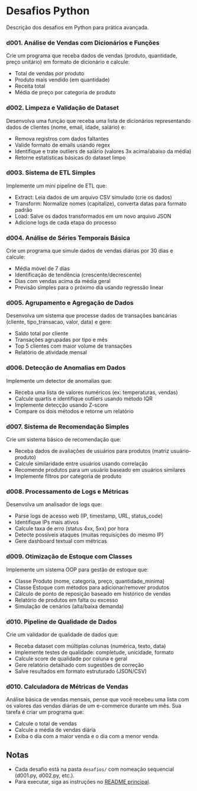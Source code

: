 # Desafios Python

Descrição dos desafios em Python para prática avançada.

### d001. Análise de Vendas com Dicionários e Funções
Crie um programa que receba dados de vendas (produto, quantidade, preço unitário) em formato de dicionário e calcule:
- Total de vendas por produto
- Produto mais vendido (em quantidade)
- Receita total
- Média de preço por categoria de produto

### d002. Limpeza e Validação de Dataset
Desenvolva uma função que receba uma lista de dicionários representando dados de clientes (nome, email, idade, salário) e:
- Remova registros com dados faltantes
- Valide formato de emails usando regex
- Identifique e trate outliers de salário (valores 3x acima/abaixo da média)
- Retorne estatísticas básicas do dataset limpo

### d003. Sistema de ETL Simples
Implemente um mini pipeline de ETL que:
- Extract: Leia dados de um arquivo CSV simulado (crie os dados)
- Transform: Normalize nomes (capitalize), converta datas para formato padrão
- Load: Salve os dados transformados em um novo arquivo JSON
- Adicione logs de cada etapa do processo

### d004. Análise de Séries Temporais Básica
Crie um programa que simule dados de vendas diárias por 30 dias e calcule:
- Média móvel de 7 dias
- Identificação de tendência (crescente/decrescente)
- Dias com vendas acima da média geral
- Previsão simples para o próximo dia usando regressão linear

### d005. Agrupamento e Agregação de Dados
Desenvolva um sistema que processe dados de transações bancárias (cliente, tipo_transacao, valor, data) e gere:
- Saldo total por cliente
- Transações agrupadas por tipo e mês
- Top 5 clientes com maior volume de transações
- Relatório de atividade mensal

### d006. Detecção de Anomalias em Dados
Implemente um detector de anomalias que:
- Receba uma lista de valores numéricos (ex: temperaturas, vendas)
- Calcule quartis e identifique outliers usando método IQR
- Implemente detecção usando Z-score
- Compare os dois métodos e retorne um relatório

### d007. Sistema de Recomendação Simples
Crie um sistema básico de recomendação que:
- Receba dados de avaliações de usuários para produtos (matriz usuário-produto)
- Calcule similaridade entre usuários usando correlação
- Recomende produtos para um usuário baseado em usuários similares
- Implemente filtros por categoria de produto

### d008. Processamento de Logs e Métricas
Desenvolva um analisador de logs que:
- Parse logs de acesso web (IP, timestamp, URL, status_code)
- Identifique IPs mais ativos
- Calcule taxa de erro (status 4xx, 5xx) por hora
- Detecte possíveis ataques (muitas requisições do mesmo IP)
- Gere dashboard textual com métricas

### d009. Otimização de Estoque com Classes
Implemente um sistema OOP para gestão de estoque que:
- Classe Produto (nome, categoria, preço, quantidade_minima)
- Classe Estoque com métodos para adicionar/remover produtos
- Cálculo de ponto de reposição baseado em histórico de vendas
- Relatório de produtos em falta ou excesso
- Simulação de cenários (alta/baixa demanda)

### d010. Pipeline de Qualidade de Dados
Crie um validador de qualidade de dados que:
- Receba dataset com múltiplas colunas (numérica, texto, data)
- Implemente testes de qualidade: completude, unicidade, formato
- Calcule score de qualidade por coluna e geral
- Gere relatório detalhado com sugestões de correção
- Salve resultados em formato estruturado (JSON/CSV)

### d010. Calculadora de Métricas de Vendas
Análise básica de vendas mensais, pense que você recebeu uma lista com os valores das vendas diárias de um e-commerce durante um mês. Sua tarefa é criar um programa que:
- Calcule o total de vendas
- Calcule a média de vendas diária
- Exiba o dia com a maior venda e o dia com a menor venda.

## Notas
- Cada desafio está na pasta `desafios/` com nomeação sequencial (d001.py, d002.py, etc.).
- Para executar, siga as instruções no [README principal](../README.md).